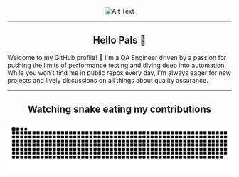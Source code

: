 <div align="center">
  <img src="https://raw.githubusercontent.com/vidyasmara/vidyasmara/output/tenor.gif" alt="Alt Text">
</div>

---

<h2 align="center">Hello Pals 👋</h2>

<p align="left">Welcome to my GitHub profile! 🚀 I'm a QA Engineer driven by a passion for pushing the limits of performance testing and diving deep into automation. While you won't find me in public repos every day, I'm always eager for new projects and lively discussions on all things about quality assurance.</p>

---

<h2 align="center">Watching snake eating my contributions</h2>
<div align="center">
  <img src="https://raw.githubusercontent.com/Platane/snk/output/github-contribution-grid-snake.svg" alt="Snake GIF">
</div>
